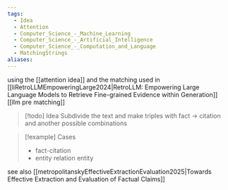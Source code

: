 ```yaml
---
tags:
  - Idea
  - Attention
  - Computer_Science_-_Machine_Learning
  - Computer_Science_-_Artificial_Intelligence
  - Computer_Science_-_Computation_and_Language
  - MatchingStrings
aliases:
---
```

using the [[attention idea]] and the matching used in [[liRetroLLMEmpoweringLarge2024|RetroLLM: Empowering Large Language Models to Retrieve Fine-grained Evidence within Generation]] [[llm pre matching]]

>[!todo] Idea
> Subdivide the text and make triples with fact -> citation and another possible combinations

>[!example] Cases
> - fact-citation
> - entity relation entity


see also [[metropolitanskyEffectiveExtractionEvaluation2025|Towards Effective Extraction and Evaluation of Factual Claims]]

